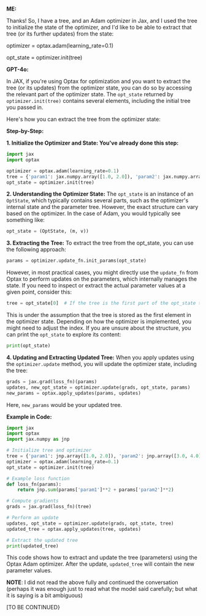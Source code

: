 **ME:**

Thanks! So, I have a tree, and an Adam optimizer in Jax, and I used the tree to initialize the state of the optimizer, and I'd like to be able to extract that tree (or its further updates) from the state: 

optimizer = optax.adam(learning_rate=0.1)

opt_state = optimizer.init(tree)

**GPT-4o:**

In JAX, if you're using Optax for optimization and you want to extract the tree (or its updates) from the optimizer state, 
you can do so by accessing the relevant part of the optimizer state. The `opt_state` returned by `optimizer.init(tree)` contains several elements, including the initial tree you passed in.

Here's how you can extract the tree from the optimizer state:

**Step-by-Step:**

  **1. Initialize the Optimizer and State: You've already done this step:**

```python
import jax
import optax

optimizer = optax.adam(learning_rate=0.1)
tree = {'param1': jax.numpy.array([1.0, 2.0]), 'param2': jax.numpy.array([3.0, 4.0])}
opt_state = optimizer.init(tree)
```

  **2. Understanding the Optimizer State:** The `opt_state` is an instance of an `OptState`, 
which typically contains several parts, such as the optimizer's internal state and the parameter tree.
However, the exact structure can vary based on the optimizer. In the case of Adam, you would typically see something like:

```python
opt_state = (OptState, (m, v))
```

  **3. Extracting the Tree:** To extract the tree from the opt_state, you can use the following approach:

```python
params = optimizer.update_fn.init_params(opt_state)
```

However, in most practical cases, you might directly use the `update_fn` from Optax to perform updates on the parameters, 
which internally manages the state. If you need to inspect or extract the actual parameter values at a given point, consider this:

```python
tree = opt_state[0]  # If the tree is the first part of the opt_state tuple
```

This is under the assumption that the tree is stored as the first element in the optimizer state. 
Depending on how the optimizer is implemented, you might need to adjust the index. 
If you are unsure about the structure, you can print the `opt_state` to explore its content:

```python
print(opt_state)
```

  **4. Updating and Extracting Updated Tree:** When you apply updates using the `optimizer.update` method,
  you will update the optimizer state, including the tree:

```python
grads = jax.grad(loss_fn)(params)
updates, new_opt_state = optimizer.update(grads, opt_state, params)
new_params = optax.apply_updates(params, updates)
```

Here, `new_params` would be your updated tree.

**Example in Code:**

```python
import jax
import optax
import jax.numpy as jnp

# Initialize tree and optimizer
tree = {'param1': jnp.array([1.0, 2.0]), 'param2': jnp.array([3.0, 4.0])}
optimizer = optax.adam(learning_rate=0.1)
opt_state = optimizer.init(tree)

# Example loss function
def loss_fn(params):
    return jnp.sum(params['param1']**2 + params['param2']**2)

# Compute gradients
grads = jax.grad(loss_fn)(tree)

# Perform an update
updates, opt_state = optimizer.update(grads, opt_state, tree)
updated_tree = optax.apply_updates(tree, updates)

# Extract the updated tree
print(updated_tree)
```

This code shows how to extract and update the tree (parameters) using the Optax Adam optimizer. 
After the update, `updated_tree` will contain the new parameter values.

**NOTE**: I did not read the above fully and continued the conversation (perhaps it was enough just to
read what the model said carefully; but what it is saying is a bit ambiguous)
  

[TO BE CONTINUED}
